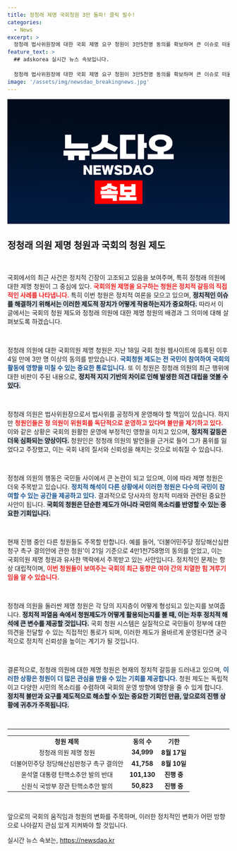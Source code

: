 ```yaml
---
title: 정청래 제명 국회청원 3만 돌파! 클릭 필수!
categories:
  - News
excerpt: >
  정청래 법사위원장에 대한 국회 제명 요구 청원이 3만5천명 동의를 확보하며 큰 이슈로 떠올랐다. 청원인은 그의 막말과 독단적인 운영을 문제삼으며, 법사위 파행을 지적했다. 이 청원은 8월 17일까지 진행되며, 향후 5만명 동의 성립 여부가 주목된다.
feature_text: >
  ## adskorea 실시간 뉴스 속보입니다.

  정청래 법사위원장에 대한 국회 제명 요구 청원이 3만5천명 동의를 확보하며 큰 이슈로 떠올랐다. 청원인은 그의 막말과 독단적인 운영을 문제삼으며, 법사위 파행을 지적했다. 이 청원은 8월 17일까지 진행되며, 향후 5만명 동의 성립 여부가 주목된다.
image: '/assets/img/newsdao_breakingnews.jpg'
---
```


<p><img src="/assets/img/newsdao_breakingnews.jpg" alt="adskorea 속보" /></p>

<h2 data-ke-size="size26">정청래 의원 제명 청원과 국회의 청원 제도</h2>

<p data-ke-size="size16">&nbsp;</p>

<p>국회에서의 최근 사건은 정치적 긴장이 고조되고 있음을 보여주며, 특히 정청래 의원에 대한 제명 청원이 그 중심에 있다. <b><span style="color: #ee2323;">국회의원 제명을 요구하는 청원은 정치적 갈등의 직접적인 사례를 나타냅니다.</span></b> 특히 이번 청원은 정치적 여론을 모으고 있으며, <b><span style="background-color: #21538527;">정치적인 이슈를 해결하기 위해서는 이러한 제도적 장치가 어떻게 작용하는지가 중요하다.</span></b> 따라서 이 글에서는 국회의 청원 제도와 정청래 의원에 대한 제명 청원의 배경과 그 의미에 대해 살펴보도록 하겠습니다.</p>

<p data-ke-size="size16">&nbsp;</p>

<p>정청래 의원에 대한 국회의원 제명 청원은 지난 18일 국회 청원 웹사이트에 등록된 이후 4일 만에 3만 명 이상의 동의를 받았습니다. <b><span style="color: #1a5490;">국회청원 제도는 전 국민이 참여하여 국회의 활동에 영향을 미칠 수 있는 중요한 통로입니다.</span></b> 또 이 청원은 정청래 의원의 최근 행위에 대한 비판이 주된 내용으로, <b><span style="background-color: #21538527;">정치적 지지 기반의 차이로 인해 발생한 의견 대립을 엿볼 수 있다.</span></b> </p>

<p data-ke-size="size16">&nbsp;</p>

<p>정청래 의원은 법사위원장으로서 법사위를 공정하게 운영해야 할 책임이 있습니다. 하지만 <b><span style="color: #ee2323;">청원인들은 정 의원이 위원회를 독단적으로 운영하고 있다며 불만을 제기하고 있다.</span></b> 이와 같은 상황은 국회의 원활한 운영에 부정적인 영향을 미치고 있으며, <b><span style="background-color: #21538527;">정치적 갈등은 더욱 심화되는 양상이다.</span></b> 청원인은 정청래 의원의 발언들을 근거로 들어 그가 품위를 잃었다고 주장했고, 이는 국회 내의 질서와 신뢰성을 해치는 것으로 비춰질 수 있습니다.</p>

<p data-ke-size="size16">&nbsp;</p>

<p>정청래 의원의 행동은 국민들 사이에서 큰 논란이 되고 있으며, 이에 따라 제명 청원은 더욱 주목받고 있습니다. <b><span style="color: #1a5490;">정치적 해석이 다른 상황에서 이러한 청원은 다수의 국민이 참여할 수 있는 공간을 제공하고 있다.</span></b> 결과적으로 당사자의 정치적 미래와 관련된 중요한 사안이 됩니다. <b><span style="background-color: #21538527;">국회의 청원은 단순한 제도가 아니라 국민의 목소리를 반영할 수 있는 중요한 기회입니다.</span></b></p>

<p data-ke-size="size16">&nbsp;</p>

<p>현재 진행 중인 다른 청원들도 주목할 만합니다. 예를 들어, '더불어민주당 정당해산심판청구 촉구 결의안에 관한 청원'이 21일 기준으로 4만1천758명의 동의를 얻었고, 이는 국회의원 제명 청원과 유사한 맥락에서 주목받고 있는 사안입니다. 정치적인 문제는 항상 대립적이며, <b><span style="color: #ee2323;">이번 청원들이 보여주는 국회의 최근 동향은 여야 간의 치열한 힘 겨루기임을 알 수 있습니다.</span></b></p>

<p data-ke-size="size16">&nbsp;</p>

<p>정청래 의원을 둘러싼 제명 청원은 각 당의 지지층이 어떻게 형성되고 있는지를 보여줍니다. <b><span style="background-color: #21538527;">정치적 파열음 속에서 청원제도가 어떻게 활용되는지를 볼 때, 이는 차후 정치적 해석에 큰 변수를 제공할 것입니다.</span></b> 국회 청원 시스템은 실질적으로 국민들이 정부에 대한 의견을 전달할 수 있는 직접적인 통로가 되며, 이러한 제도가 올바르게 운영된다면 궁극적으로 정치적 신뢰성을 높이는 계기가 될 것입니다.</p>

<p data-ke-size="size16">&nbsp;</p>

<p>결론적으로, 정청래 의원에 대한 제명 청원은 현재의 정치적 갈등을 드러내고 있으며, <b><span style="color: #1a5490;">이러한 상황은 청원이 더 많은 관심을 받을 수 있는 기회를 제공합니다.</span></b> 청원 제도는 독립적이고 다양한 시민의 목소리를 수렴하여 국회의 운영 방향에 영향을 줄 수 있게 합니다. <b><span style="background-color: #21538527;">정치적 불만과 요구를 제도적으로 해소할 수 있는 중요한 기회인 만큼, 앞으로의 진행 상황에 귀추가 주목됩니다.</span></b> </p>

<p data-ke-size="size16">&nbsp;</p>

<hr>

<table style="width:100%; border-collapse: collapse;">
<tr>
<td style="text-align: center; height: 17px;"><b>청원 제목</b></td>
<td style="text-align: center; height: 17px;"><b>동의 수</b></td>
<td style="text-align: center; height: 17px;"><b>기한</b></td>
</tr>
<tr>
<td style="text-align: center; height: 17px;">정청래 의원 제명 청원</td>
<td style="text-align: center; height: 17px;"><b>34,999</b></td>
<td style="text-align: center; height: 17px;"><b>8월 17일</b></td>
</tr>
<tr>
<td style="text-align: center; height: 17px;">더불어민주당 정당해산심판청구 촉구 결의안</td>
<td style="text-align: center; height: 17px;"><b>41,758</b></td>
<td style="text-align: center; height: 17px;"><b>8월 10일</b></td>
</tr>
<tr>
<td style="text-align: center; height: 17px;">윤석열 대통령 탄핵소추안 발의 반대</td>
<td style="text-align: center; height: 17px;"><b>101,130</b></td>
<td style="text-align: center; height: 17px;"><b>진행 중</b></td>
</tr>
<tr>
<td style="text-align: center; height: 17px;">신원식 국방부 장관 탄핵소추안 발의</td>
<td style="text-align: center; height: 17px;"><b>50,823</b></td>
<td style="text-align: center; height: 17px;"><b>진행 중</b></td>
</tr>
</table>

<p data-ke-size="size16">&nbsp;</p>

<p>앞으로의 국회의 움직임과 청원의 변화를 주목하며, 이러한 정치적인 변화가 어떤 방향으로 나아갈지 관심 있게 지켜봐야 할 것입니다.</p>
실시간 뉴스 속보는, <a href="https://newsdao.kr" rel="dofollow">https://newsdao.kr</a>


